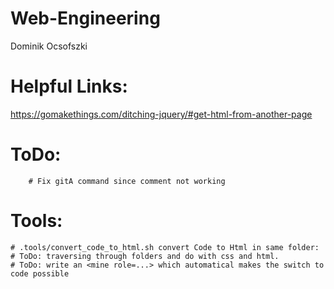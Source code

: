 # Web-Engineering

Dominik Ocsofszki


# Helpful Links:
 https://gomakethings.com/ditching-jquery/#get-html-from-another-page

# ToDo:
		# Fix gitA command since comment not working

# Tools:
	# .tools/convert_code_to_html.sh convert Code to Html in same folder:
	# ToDo: traversing through folders and do with css and html.
	# ToDo: write an <mine role=...> which automatical makes the switch to code possible
